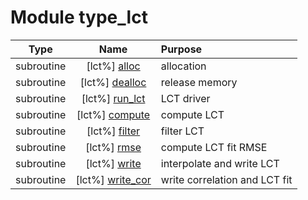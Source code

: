 # Module type_lct

| Type | Name | Purpose |
| :--: | :--: | :---------- |
| subroutine | [lct%] [alloc](https://github.com/benjaminmenetrier/bump/tree/master/src/type_lct.F90#L51) | allocation |
| subroutine | [lct%] [dealloc](https://github.com/benjaminmenetrier/bump/tree/master/src/type_lct.F90#L79) | release memory |
| subroutine | [lct%] [run_lct](https://github.com/benjaminmenetrier/bump/tree/master/src/type_lct.F90#L106) | LCT driver |
| subroutine | [lct%] [compute](https://github.com/benjaminmenetrier/bump/tree/master/src/type_lct.F90#L214) | compute LCT |
| subroutine | [lct%] [filter](https://github.com/benjaminmenetrier/bump/tree/master/src/type_lct.F90#L252) | filter LCT |
| subroutine | [lct%] [rmse](https://github.com/benjaminmenetrier/bump/tree/master/src/type_lct.F90#L418) | compute LCT fit RMSE |
| subroutine | [lct%] [write](https://github.com/benjaminmenetrier/bump/tree/master/src/type_lct.F90#L487) | interpolate and write LCT |
| subroutine | [lct%] [write_cor](https://github.com/benjaminmenetrier/bump/tree/master/src/type_lct.F90#L652) | write correlation and LCT fit |
